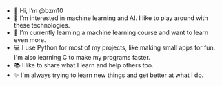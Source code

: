 - 👋 Hi, I’m @bzm10
- 👀 I’m interested in machine learning and AI. I like to play around with these technologies.
- 🌱 I’m currently learning a machine learning course and want to learn even more.
- 💻 I use Python for most of my projects, like making small apps for fun. I'm also learning C to make my programs faster.
- 📚 I like to share what I learn and help others too.
- ✨ I'm always trying to learn new things and get better at what I do.
